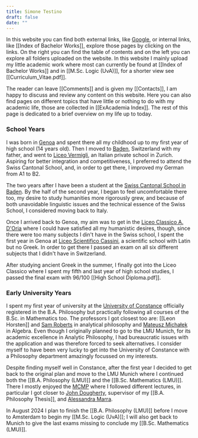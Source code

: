 ```yaml
---
title: Simone Testino
draft: false
date: ""
---
```

In this website you can find both external links, like [Google](https://www.google.com), or internal links, like [[Index of Bachelor Works]], explore those pages by clicking on the links. On the right you can find the table of contents and on the left you can explore all folders uploaded on the website. In this website I mainly upload my little academic work where most can currently be found at [[Index of Bachelor Works]] and in [[M.Sc. Logic (UvA)]], for a shorter view see [[Curriculum_Vitae.pdf]].

The reader can leave [[Comments]] and is given my [[Contacts]], I am happy to discuss and review any content on this website. Here you can also find pages on different topics that have little or nothing to do with my academic life, those are collected in [[ExAcademia Index]]. The rest of this page is dedicated to a brief overview on my life up to today.
### School Years
I was born in [Genoa](https://maps.app.goo.gl/SQ3dbn5pLBdD5xYKA) and spent there all my childhood up to my first year of high school (14 years old). Then I moved to [Baden](https://maps.app.goo.gl/LMU7ArNQwwto4PU48?g_st=ic), Switzerland with my father, and went to [Liceo Vermigli](http://liceo-vermigli.com/), an Italian private school in Zurich. Aspiring for better integration and competitiveness, I preferred to attend the Swiss Cantonal School, and, in order to get there, I improved my German from A1 to B2.

The two years after I have been a student at the [Swiss Cantonal School in Baden](https://www.kanti-baden.ch/). By the half of the second year, I began to feel uncomfortable there too, my desire to study humanities more rigorously grew, and because of both unavoidable linguistic issues and the technical essence of the Swiss School, I considered moving back to Italy.

Once I arrived back to Genoa, my aim was to get in the [Liceo Classico A. D'Oria](https://liceodoria.edu.it/) where I could have satisfied all my humanistic desires, though, since there were too many subjects I din't have in the Swiss school, I spent the first year in Genoa at [Liceo Scientifico Cassini](https://www.liceocassini.it/), a scientific school with Latin but no Greek. In order to get there I passed an exam on all six different subjects that I didn't have in Switzerland.

After studying ancient Greek in the summer, I finally got into the Liceo Classico where I spent my fifth and last year of high school studies, I passed the final exam with 96/100 [[High School Diploma.pdf]].
### Early University Years
I spent my first year of university at the [University of Constance](https://www.uni-konstanz.de/) officially registered in the B.A. Philosophy but practically following all courses of the B.Sc. in Mathematics too. The professors I got closest too are: [[Leon Horsten]] and [Sam Roberts](https://www.philosophie.uni-konstanz.de/en/ag-leon-horsten/members-of-the-ag-horsten/academic-staff/sam-roberts/) in analytical philosophy and [Mateusz Michałek](https://www.mathematik.uni-konstanz.de/working-group-real-geometry-and-algebra/prof-dr-mateusz-michalek/) in Algebra. Even though I originally planned to go to the LMU Munich, for its academic excellence in Analytic Philosophy, I had bureaucratic issues with the application and was therefore forced to seek alternatives. I consider myself to have been very lucky to get into the University of Constance with a Philosophy department amazingly focussed on my interests.

Despite finding myself well in Constance, after the first year I decided to get back to the original plan and move to the LMU Munich where I continued both the [[B.A. Philosophy (LMU)]] and the [[B.Sc. Mathematics (LMU)]]. There I mostly enjoyed the [MCMP](https://www.mcmp.philosophie.uni-muenchen.de/index.html) where I followed different lectures, in particular I got closer to [John Dougherty](https://www.mcmp.philosophie.uni-muenchen.de/people/faculty/dougherty_john/index.html), supervisor of my [[B.A. Philosophy Thesis]], and [Alessandra Marra](https://www.mcmp.philosophie.uni-muenchen.de/people/faculty/marra_alessandra/index.html).

In August 2024 I plan to finish the [[B.A. Philosophy (LMU)]] before I move to Amsterdam to begin my [[M.Sc. Logic (UvA)]]; I will also get back to Munich to give the last exams missing to conclude my [[B.Sc. Mathematics (LMU)]].